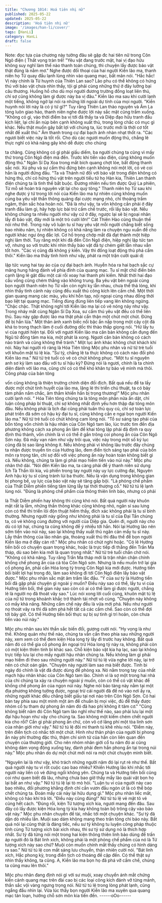 ```yaml
---
title: "Chương 1014: Hoá tiên nhị nữ"
published: 2025-05-22
updated: 2025-05-22
description: 'Hoá tiên nhị nữ'
image: '/images/han-li/cover/'
tags: [HanLi]
category: HanLi
draft: false
---
```


Note: đọc tựa của chương này tưởng đâu sẽ gặp đc hai tiên nữ
trong Côn Ngô điện ( Thất vọng tràn trề!
"Yêu vật đang trước mặt, hai vị đạo hữu không suy nghĩ làm thế
nào thanh toán chúng, thì chuyện lấy được bảo vật thật đúng là
nằm mơ."
Nghe được đối thoại của hai người Kiền lão ma, thanh niên họ Từ
quay đầu lạnh lùng nhìn vào quang mạc, bất mãn nói.
"Hắc hắc! Vị này chính là Từ huynh của Thiên Lan sao? Lão phu
có thể không có hứng thú với bảo vật chưa nhìn thấy, tội gì phải
cùng những thứ ở đây lưỡng bại câu thương. Huống hồ cho dù
mọi người đương trường đồng loạt liên thủ, chỉ sợ cũng không làm
gì được này ba vị đâu."
Kiền lão ma sau khi cười lạnh một tiếng, không ngờ lại nói ra
những lời ngoài dự tính của mọi người.
"Kiền huynh nói lời này là có ý tứ gì?"
Tuy rằng Thiên Lan thảo nguyên và Âm La tông luôn giao hảo,
thanh niên nghe được lời này sắc mặt cũng trầm xuống.
"Không có gì, vào thời điểm ba vị tới đã thấy ta và Diệp đạo hữu
tranh đấu kịch liệt, lại chỉ ẩn núp bên cạnh không xuất thủ, trong
lòng chắc có mục gì khác. Nếu thật muốn gây bất lợi với chúng ta,
lúc trước mới là thời cơ tốt nhất để xuất thủ."
Âm thanh trong cự đại bạch ảnh nhàn nhạt thốt ra.
"Các ngươi biết việc này là tốt rồi. Cho dù các ngươi muốn động
thủ, chẳng lẽ thực nghĩ có khả năng gây khó dễ được cho chúng

ta chăng. Cũng không có gì phải giấu diếm, ba người chúng ta
cũng vì mấy thứ trong Côn Ngô điện mà đến. Trước khi tiến vào
điện, cũng không muốn động thủ."
Ngân Sí Dạ Xoa trong mắt bích quang chợt lóe, bất động thanh
sắc nói.
Xú phụ và sư cầm thú đứng bên cạnh không nói một lời, có vẻ coi
hắn là người đứng đầu.
"Ta và Thánh nữ đối với bảo vật trong điện không có hứng thú, chỉ
có hứng thú vật trên người tiểu tử họ Hàn kia, Thiên Lan thánh
điện chúng ta là tình thế bắt buộc. Đương nhiên nếu tìm được
Quỷ La phiên, Từ mỗ sẽ hoàn trả nguyên vật lại cho quý tông."
Thanh niên họ Từ sau khi nghe được ý tứ trong lời nói của Kiền
lão ma tự nhiên cũng không muốn cùng ba yêu vật thần thông
quảng đại cược mạng nhỏ, chỉ thoáng trầm ngâm, thần sắc hòa
hoãn nói.
"Đã là như vậy, ta vốn không cần phải ở đây tranh đấu làm gì, hãy
hợp lực bài trừ cấm chế trước, rồi lấy bảo vật. Nếu không chúng
ta nhiều người như vậy cứ ở đây, ngược lại sẽ bị ngoại nhân lấy đi
bảo vật, đây mới là một trò cười lớn!"
Cát Thiên Hào cũng thuận thế nói như thế.
Trong này vô luận tu sĩ hay yêu vật mỗi người chẳng biết sống
bao nhiêu năm, tự nhiên không có khả năng làm ra chuyện ngu
xuẩn để cho người khác ngư ông đắc lợi. Cơ hồ trong chớp mắt
đã đạt thành một hiệp nghị lâm thời.
Tuy rằng một khi đã đến Côn Ngô điện, hiệp nghị lập tức tan vỡ,
nhưng so với trước khi nhìn thấy bảo vật đã tự chém giết lẫn
nhau vẫn tốt hơn.
"Các vị cũng đã không ý kiến. Vậy thì đồng loạt động thủ phá cấm
thôi."
Kiền lão ma thấy tình hình như vậy, phát ra một trận cười quái dị

lập tức vung hai tay áo của cự đại bạch ảnh. Huyễn hóa ra hai
bạch sắc cự mãng hung hăng đánh về phía đỉnh của quang mạc.
Tu sĩ mặt chữ điền bên cạnh lặng lẽ gật đầu một cái rồi xoay hai
thanh phi kiếm. Nhất thời hai đạo cầu vồng cũng chém thẳng vào
không trung.
Ba yêu vật bên ngoài cùng bọn người thanh niên họ Từ vẫn còn
nghi kỵ lẫn nhau, chưa thể thả lỏng, khi nhìn thấy tình cảnh này
cũng đều xuất thủ công kích lên cấm chế.
Một thời gian quang mang các màu, yêu khí hỗn tạp, nội ngoại
cùng nhau đồng thời bạo liệt tại quang mạc. Tiếng đùng đùng liên
tiếp vang lên không ngừng.
"Chậc chậc. Thật không nghĩ tới Kiền lão ma lại có vẻ nóng nảy
như vậy. Trong nháy mắt cùng Ngân Sí Dạ Xoa, sư cầm thú yêu
vật đều có thể liên thủ. Sau này gặp được lão ma thật phải cẩn
thận một chút một chút. Đừng để bị hắn lừa."
Một thân ảnh xanh biếc nổi bậc ẩn nấp trong một cây cột đá khá
to trong thạch lâm ở cuối đường dốc thì thào thấp giọng nói.
"Hừ lấy tu vi của ngươi hiện tại. Đối với ngươi Kiền lão ma căn
bản không cần đụng đến Ngũ tử đồng tâm ma kia, một phát là
xong. Ngươi căn bản không có cách nào tránh và cũng không thể
tránh."
Một lục ảnh khác không chút khách khí nói.
Này hai người rõ ràng là Hóa Tiên tông Mộc phu nhân và nữ tử
trẻ tuổi với khuôn mặt tú lệ kia.
"Sư tỷ, chẳng lẽ ta thực không có cách nào đối phó Kiền lão ma."
Nữ tử trẻ tuổi có vẻ có chút không phục.
"Một tu sĩ nguyên anh sơ kỳ làm sao đấu với tu sĩ hậu kỳ? Đừng
nói là ngươi, chính là ta chính diện đánh với lão ma, cũng chỉ có
có thể khó khăn tự bảo vệ mình mà thôi. Công pháp của bản tông

vốn cũng không là thiện trường chính diện đối địch. Bất quá nếu
để ta lấy được một chút tinh huyết của lão ma, lặng lẻ thi triển chú
thuật, ta có bảy tám phần nắm chắc, âm thầm khiến hắn bị trọng
thương!"
Mộc phu nhân cười lạnh nói.
" Hóa Tiên tông chúng ta là tông môn phân nửa ẩn dật, chỉ luận
công pháp bí thuật, chỉ sợ không nhất định yếu hơn thập đại tông
môn đâu. Nếu không phải là lịch đại cũng phải tuân thủ quy củ,
chỉ sợ toàn lực phát triển đã sớm có hậu kỳ đại tu sĩ, cũng không
cần e ngại bọn người Kiền lão ma."
Nữ tử trẻ tuổi có chút không cam lòng nói.
"Tổ sư sáng tạo phái của bổn tông vốn chính là hậu nhân của
Côn Ngô tam lão, lúc trước tìm đến địa phương không cách xa
phong ấn lắm để khai tông lập phái đã định ra quy định thủ thành,
vốn chính là vì có thể ở gần trông coi phong ấn của Côn Ngô Sơn
này. Đã mấy vạn năm như vậy trôi qua, việc này trong một số ký
lục cũng đã bị sao lãng không ít. Nếu không phải vì không lâu
trước đây chúng ta nhận được truyền tin của Hướng lão, đem điển
tịch sáng tạo phái của bổn môn ra trọng tân, chỉ sợ đối với việc
phong ấn này hoàn toàn không biết gì cả. Nếu không, chúng ta
làm gì phải mạo hiểm tiến vào núi này."
Mộc phu nhân thở dài.
"Nói đến Kiền lão ma, ta càng phải để ý thanh niên sử dụng Ích
Tà Thần lôi kia, vũ phiến trong tay người này uy lực cường đại,
Nguyên Anh hậu kỳ tu sĩ cũng tránh lùi ba thước. Nếu là vận dụng
trong không gian bị phong bế, uy lực của bảo vật này sẽ tăng gấp
bội.
"Là phỏng chế phẩm của Thất Diễm phiến tiếng tăm lừng lẫy tại
thời thượng cổ."
Nữ tử tú lệ lạnh lùng nói.
"Đúng là phỏng chế phẩm của thông thiên linh bảo, nhưng có phải

là Thất Diễm phiến hay không thì cũng khó nói. Bất quá người
này khuôn mặt rất lạ lẫm, những thần thông khác cũng không
nhỏ, ngân sí sau lưng còn có thể thi triển lôi độn thuật hiếm thấy,
đích xác không phải là tu sĩ bình thường. Nhưng người này giống
như không phải là tu sĩ của Đại Tấn chúng ta, có vẻ không cùng
đường với người của Diệp gia. Quên đi, người này cho dù có lợi
hại, chúng ta cũng không để ý nhiều tới hắn. Nói lại Hướng lão
nên sớm tiến vào núi này, sao lại không thấy xuất thủ ngăn cản
mấy tu sĩ này. Lấy thần thông của lão nhân gia, thoáng xuất thủ
thì đâu thể để bọn người Kiền lão ma ở đây càn rỡ."
Mộc phu nhân có chút nghi hoặc.
"Có lẽ Hướng tiền bối có chuyện quan trọng khác, hoặc là trực
tiếp đi thẳng đến Trấn Ma tháp, dù sao bên kia mới là quan trọng
nhất."
Nữ tử trẻ tuổi chần chờ nói.
"Không có khả năng. Tuy rằng Trấn Ma tháp mới là trận nhãn
chân chính khống chế phong ấn của cả tòa Côn Ngô sơn. Nhưng
là nếu muốn trở lại gia cố phong ấn, phải cần Hóa long tỳ trong
Côn Ngô kia mới được. Hướng tiền bối biết lợi hại trong đó, làm
sao không đi tới Côn Ngô điện lấy bảo vật được."
Mộc phu nhân sắc mặt âm trầm lắc đầu.
"Ý của sư tỷ là Hướng tiền bối đã gặp phải chuyện gì ngoài ý
muốn? Điều này sao có thể, lấy tu vi của Hướng tiền bối, thế gian
này sao còn có ai có thể làm gì được người, chẳng lẽ là người nọ
đã thoát vây sao."
Lúc nói xong lời cuối cùng, khuôn mặt tú lệ của nữ tử trong
khoảnh khắc trở thành tái nhợt vô cùng.
"Chuyện này không có mấy khả năng. Những cấm chế này đều là
vừa mới phá. Nếu như người nọ thoát vây ra thì đã sớm phá hết
tất cả các cấm chế. Sao còn có thể đợi tới bây giờ. Có thể Hướng
tiền bối thực sự bị sự tình gì trì hoãn, còn chưa tiến vào núi này."

Mộc phu nhân sau khi thần sắc biến đổi, gượng cười nói.
"Hy vọng là như thế. Không quản như thế nào, chúng ta vẫn cần
theo phía sau những người này, xem xem có thể đem kiện Hóa
long tỳ lấy đi trước hay không. Bất quá năm đó có thể gia cố
phong ấn ngoại trừ Hóa long tỳ này ra, không phải còn có một
kiện thiên tinh bi khác sao. Chỗ kiện bảo vật kia hạ lạc, sao lại
không trực tiếp lưu lại cho mấy người hậu nhân chúng ta. Nếu
không làm gì phải mạo hiểm đi theo sau những người này."
Nữ tử tú lệ vừa nghe lời này, lại trở nên có chút oán giận.
"Chuyện này ngươi làm sao mà biết được. Tinh bi ngày đó chính
là vật đã được dùng để phòng xa. Nó nằm trong tay của nhất
mạch hậu nhân khác của Côn Ngô tam lão. Chính vì là sợ một
trong hai nhà của chi chúng ta xảy ra chuyện ngoài ý muốn, còn
có thể có vật khác để khống chế phong ấn của ngọn núi này.
Nghe nói bảo tàng này nằm tại một địa phương không tưởng
được, ngoại trừ cái người đã để nó vào nơi ấy ra, những người
khác đều chẳng biết giấu tại nơi nào trên Côn Ngô Sơn. Có hai
bàn tay phía sau một minh một ám để chuẩn bị mọi việc, đủ để
thấy được nhóm cổ tu tham dự phong ấn năm đó đã hao phí
không ít tâm cơ."
"Cũng không biết năm đó Côn Ngô tam lão nghĩ như thế nào, sao
phải lưu lại một đại hậu hoạn như vậy cho chúng ta. Sao không
một kiếm chém chết người kia cho rồi? Cần gì phải phong ấn
chứ, còn vô cớ lãng phí một tòa linh sơn của nhân giới như vậy."
Nữ tử tú lệ đôi mi thanh tú khẽ nhíu nói.
"Điểm này, trên điển tịch có nhắc tới một chút. Hình như thân
phận của người bị phong ấn này phi thường đặc thù, thậm chí
sinh tử của hắn còn liên quan đến chuyện của thượng giới. Cho
nên nhóm nhân giới cổ tu năm đó ai cũng không dám vọng động
xuống tay, đành phải đem hắn phong ấn tại trong núi này."
Mộc phu nhân do dự một chút mới nói ra một chút chuyện mình
biết.

"Nguyên lai là như vậy, khó trách những người năm đó lại rụt rè
như thế. Bất quá người này tu vi rốt cuộc cao bao nhiêu? Khiến
Hướng lão khi nhắc tới người này liền có vẻ đứng ngồi không
yên. Chúng ta và Hướng tiền bối cũng coi như quen biết đã lâu,
nhưng chưa bao giờ thấy mấy lão quái vật bọn họ lại bất an như
vậy."
Nữ tử tú lệ lại tò mò hỏi.
"Luận tu vi của người này cao bao nhiêu, đối phương khẳng định
chỉ cần vươn đầu ngón út là có thể bóp chết chúng ta. Đoán mấy
cái này lại hữu dụng gì."
Mộc phu nhân liếc mắt, không có hảo khí trả lời.
"Điều này cũng đúng!"
Nữ tử tú lệ vẻ mặt tõ vẻ cũng hết cách.
"Đúng rồi, kiện Tứ tượng xích kia, ngươi mang đến đâu. Sau đây
có lấy được kiện Hóa long tỳ kia hay không toàn bộ trông cậy vào
bảo vật này."
Mộc phu nhân chuyển để tài, nhắc tới một chuyện khác.
"Sư tỷ đã dặn dò nhiều lần. Muội sao dám không mang theo trấn
tông chi bảo này. Bất quá nói lại cũng thật là đáng tiếc, nếu sư tỷ
không tu luyện công pháp thuộc tính cùng Tứ tượng xích bài xích
nhau, thì sư tỷ sử dụng nó là thích hợp nhất. Sư tỷ đã từng nói
một trong hai kiện thông thiên linh bảo dùng để trấn áp người đó
là Bát linh xích, không phải là một phỏng chế phẩm của nó là Tứ
tượng xích này sao chứ? Muội còn muốn chính mắt thấy chúng
có hình dáng ra sao."
Nữ tử tú lệ con mắt sáng lưu chuyển, thản nhiên cười nói.
"Bát linh xích, Hắc phong kỳ, trong điển tịch có thoáng đề cập
đến. Có thể thật sự nhìn thấy không, ta cũng. A, Kiền lão ma bọn
họ đã phá vỡ cấm chế, chúng ta cũng mau lên thôi."

Mộc phu nhân đang định nói gì với sư muội, xoay chuyển ánh mắt
chứng kiến cảnh quang mạc trên đài cao bị các loại công kích
đánh vỡ từng mảnh, thần sắc vội vàng ngưng trọng nói.
Nữ tử tú lệ trong lòng phát lạnh, cũng ngẩng đầu nhìn lại. Vừa lúc
thấy bọn người Kiền lão ma xuyên qua quang mạc tán loạn,
hướng chỗ sơn môn kia tiến đến.
------oOo------
